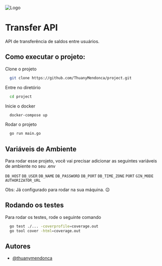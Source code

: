 ![Logo](https://pubnative.net/wp-content/uploads/2018/01/Go.png)

# Transfer API

API de transferência de saldos entre usuários.

## Como executar o projeto:

Clone o projeto

```bash
  git clone https://github.com/ThuanyMendonca/project.git
```

Entre no diretório

```bash
  cd project
```

Inicie o docker

```bash
  docker-compose up
```

Rodar o projeto

```bash
  go run main.go
```

## Variáveis de Ambiente

Para rodar esse projeto, você vai precisar adicionar as seguintes variáveis de ambiente no seu .env

`DB_HOST`
`DB_USER`
`DB_NAME`
`DB_PASSWORD`
`DB_PORT`
`DB_TIME_ZONE`
`PORT`
`GIN_MODE`
`AUTHORIZATOR_URL`

Obs: Já configurado para rodar na sua máquina. 😉

## Rodando os testes

Para rodar os testes, rode o seguinte comando

```bash
  go test ./... -coverprofile=coverage.out
  go tool cover -html=coverage.out
```

## Autores

- [@thuanymendonca](https://www.github.com/ThuanyMendonca)
